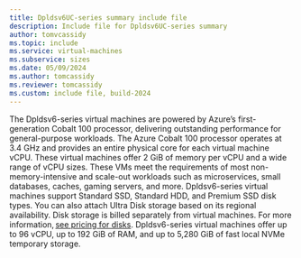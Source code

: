 ```yaml
---
title: Dpldsv6UC-series summary include file
description: Include file for Dpldsv6UC-series summary
author: tomvcassidy
ms.topic: include
ms.service: virtual-machines
ms.subservice: sizes
ms.date: 05/09/2024
ms.author: tomcassidy
ms.reviewer: tomcassidy
ms.custom: include file, build-2024
---
```

The Dpldsv6-series virtual machines are powered by Azure’s first-generation Cobalt 100 processor, delivering outstanding performance for general-purpose workloads. The Azure Cobalt 100 processor operates at 3.4 GHz and provides an entire physical core for each virtual machine vCPU. These virtual machines offer 2 GiB of memory per vCPU and a wide range of vCPU sizes. These VMs meet the requirements of most non-memory-intensive and scale-out workloads such as microservices, small databases, caches, gaming servers, and more. Dpldsv6-series virtual machines support Standard SSD, Standard HDD, and Premium SSD disk types. You can also attach Ultra Disk storage based on its regional availability. Disk storage is billed separately from virtual machines. For more information, [see pricing for disks](https://azure.microsoft.com/pricing/details/managed-disks/). Dpldsv6-series virtual machines offer up to 96 vCPU, up to 192 GiB of RAM, and up to 5,280 GiB of fast local NVMe temporary storage.
